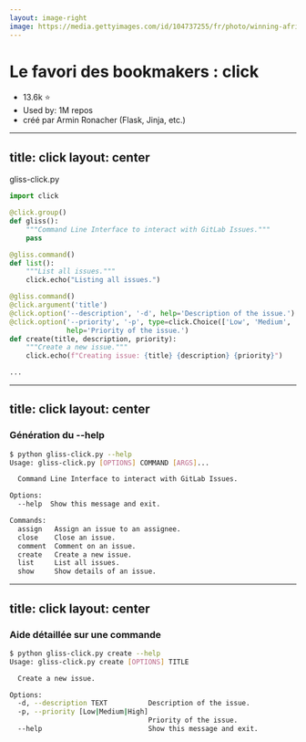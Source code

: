 ```yaml
---
layout: image-right
image: https://media.gettyimages.com/id/104737255/fr/photo/winning-african-american-boxer-in-boxing-ring.jpg?s=612x612&w=0&k=20&c=2SWGnVhZz_ftKM27-kQmnzFuccwZ2NIOPCJb8OtWvz0=
---
```


# Le favori des bookmakers : **click**

- 13.6k ⭐
- Used by: 1M repos
- créé par Armin Ronacher (Flask, Jinja, etc.)

---
title: click
layout: center
---

gliss-click.py
```python {1,3,8,13-17|3-6|8-11|13-20}
import click

@click.group()
def gliss():
    """Command Line Interface to interact with GitLab Issues."""
    pass

@gliss.command()
def list():
    """List all issues."""
    click.echo("Listing all issues.")

@gliss.command()
@click.argument('title')
@click.option('--description', '-d', help='Description of the issue.')
@click.option('--priority', '-p', type=click.Choice(['Low', 'Medium', 'High']), default='Low',
              help='Priority of the issue.')
def create(title, description, priority):
    """Create a new issue."""
    click.echo(f"Creating issue: {title} {description} {priority}")

...

```

---
title: click
layout: center
---

### Génération du --help 
```sh
$ python gliss-click.py --help 
Usage: gliss-click.py [OPTIONS] COMMAND [ARGS]...

  Command Line Interface to interact with GitLab Issues.

Options:
  --help  Show this message and exit.

Commands:
  assign   Assign an issue to an assignee.
  close    Close an issue.
  comment  Comment on an issue.
  create   Create a new issue.
  list     List all issues.
  show     Show details of an issue.
```

---
title: click
layout: center
---

### Aide détaillée sur une commande
```sh
$ python gliss-click.py create --help
Usage: gliss-click.py create [OPTIONS] TITLE

  Create a new issue.

Options:
  -d, --description TEXT          Description of the issue.
  -p, --priority [Low|Medium|High]
                                  Priority of the issue.
  --help                          Show this message and exit.
```
